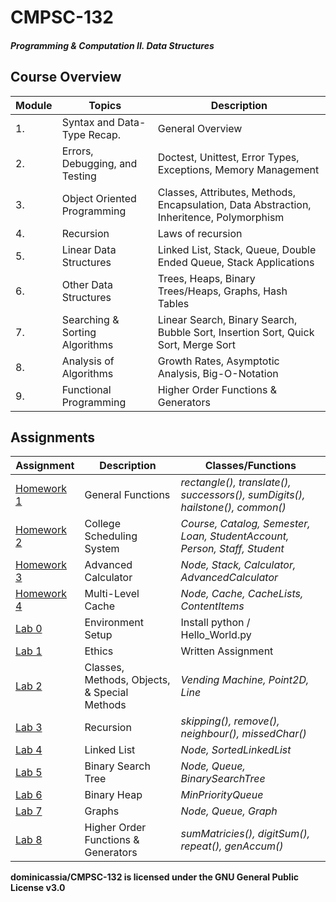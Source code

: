 # CMPSC-132
#### *Programming & Computation II. Data Structures*

## Course Overview

| Module | Topics | Description |
| ---------------------------|--------------------------- | ----------------- |
| 1. | Syntax and Data-Type Recap. | General Overview |
| 2. | Errors, Debugging, and Testing | Doctest, Unittest, Error Types, Exceptions, Memory Management |
| 3. | Object Oriented Programming | Classes, Attributes, Methods, Encapsulation, Data Abstraction, Inheritence, Polymorphism |
| 4. | Recursion | Laws of recursion |
| 5. | Linear Data Structures | Linked List, Stack, Queue, Double Ended Queue, Stack Applications |
| 6. | Other Data Structures | Trees, Heaps, Binary Trees/Heaps, Graphs, Hash Tables |
| 7. | Searching & Sorting Algorithms | Linear Search, Binary Search, Bubble Sort, Insertion Sort, Quick Sort, Merge Sort |
| 8. | Analysis of Algorithms | Growth Rates, Asymptotic Analysis, Big-O-Notation |
| 9. | Functional Programming | Higher Order Functions & Generators |

## Assignments

|          Assignment        |       Description          | Classes/Functions |
| ---------------------------|--------------------------- | ----------------- |
| [Homework 1](/Hw_1/HW1.py) | General Functions          | *rectangle(), translate(), successors(), sumDigits(), hailstone(), common()* |
| [Homework 2](/Hw_2/HW2.py) | College Scheduling System  | *Course, Catalog, Semester, Loan, StudentAccount, Person, Staff, Student* |
| [Homework 3](/Hw_3/HW3.py) | Advanced Calculator        | *Node, Stack, Calculator, AdvancedCalculator* |
| [Homework 4](/Hw_4/HW4.py) | Multi-Level Cache          | *Node, Cache, CacheLists, ContentItems* |
| [Lab 0](/Lab-0/LAB0.py)    | Environment Setup                            | Install python / Hello_World.py |
| [Lab 1](/Lab-1/LAB1.py)    | Ethics                                       | Written Assignment |
| [Lab 2](/Lab-2/LAB2.py)    | Classes, Methods, Objects, & Special Methods | *Vending Machine, Point2D, Line* |
| [Lab 3](/Lab-3/LAB3.py)    | Recursion                                    | *skipping(), remove(), neighbour(), missedChar()* |
| [Lab 4](/Lab-4/LAB4.py)    | Linked List                                  | *Node, SortedLinkedList* |
| [Lab 5](/Lab-5/LAB5.py)    | Binary Search Tree                           | *Node, Queue, BinarySearchTree* |
| [Lab 6](/Lab-6/LAB6.py)    | Binary Heap                                  | *MinPriorityQueue* |
| [Lab 7](/Lab-7/LAB7.py)    | Graphs                                       | *Node, Queue, Graph* |
| [Lab 8](/Lab-8/LAB8.py)    | Higher Order Functions & Generators          | *sumMatricies(), digitSum(), repeat(), genAccum()* |

**dominicassia/CMPSC-132 is licensed under the GNU General Public License v3.0**
